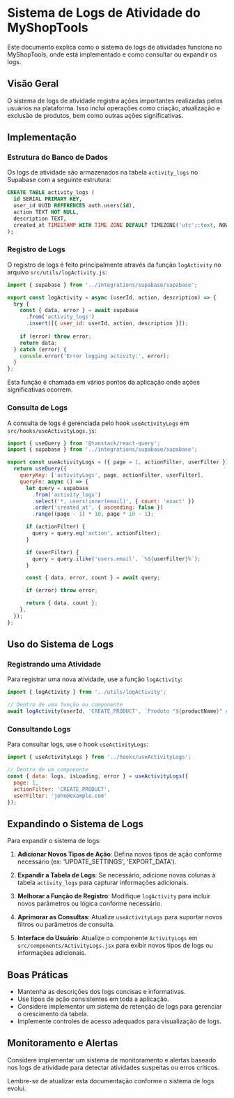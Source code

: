 # Sistema de Logs de Atividade do MyShopTools

Este documento explica como o sistema de logs de atividades funciona no MyShopTools, onde está implementado e como consultar ou expandir os logs.

## Visão Geral

O sistema de logs de atividade registra ações importantes realizadas pelos usuários na plataforma. Isso inclui operações como criação, atualização e exclusão de produtos, bem como outras ações significativas.

## Implementação

### Estrutura do Banco de Dados

Os logs de atividade são armazenados na tabela `activity_logs` no Supabase com a seguinte estrutura:

```sql
CREATE TABLE activity_logs (
  id SERIAL PRIMARY KEY,
  user_id UUID REFERENCES auth.users(id),
  action TEXT NOT NULL,
  description TEXT,
  created_at TIMESTAMP WITH TIME ZONE DEFAULT TIMEZONE('utc'::text, NOW()) NOT NULL
);
```

### Registro de Logs

O registro de logs é feito principalmente através da função `logActivity` no arquivo `src/utils/logActivity.js`:

```javascript
import { supabase } from '../integrations/supabase/supabase';

export const logActivity = async (userId, action, description) => {
  try {
    const { data, error } = await supabase
      .from('activity_logs')
      .insert([{ user_id: userId, action, description }]);
    
    if (error) throw error;
    return data;
  } catch (error) {
    console.error('Error logging activity:', error);
  }
};
```

Esta função é chamada em vários pontos da aplicação onde ações significativas ocorrem.

### Consulta de Logs

A consulta de logs é gerenciada pelo hook `useActivityLogs` em `src/hooks/useActivityLogs.js`:

```javascript
import { useQuery } from '@tanstack/react-query';
import { supabase } from '../integrations/supabase/supabase';

export const useActivityLogs = ({ page = 1, actionFilter, userFilter }) => {
  return useQuery({
    queryKey: ['activityLogs', page, actionFilter, userFilter],
    queryFn: async () => {
      let query = supabase
        .from('activity_logs')
        .select('*, users!inner(email)', { count: 'exact' })
        .order('created_at', { ascending: false })
        .range((page - 1) * 10, page * 10 - 1);

      if (actionFilter) {
        query = query.eq('action', actionFilter);
      }

      if (userFilter) {
        query = query.ilike('users.email', `%${userFilter}%`);
      }

      const { data, error, count } = await query;

      if (error) throw error;

      return { data, count };
    },
  });
};
```

## Uso do Sistema de Logs

### Registrando uma Atividade

Para registrar uma nova atividade, use a função `logActivity`:

```javascript
import { logActivity } from '../utils/logActivity';

// Dentro de uma função ou componente
await logActivity(userId, 'CREATE_PRODUCT', `Produto "${productName}" criado`);
```

### Consultando Logs

Para consultar logs, use o hook `useActivityLogs`:

```javascript
import { useActivityLogs } from '../hooks/useActivityLogs';

// Dentro de um componente
const { data: logs, isLoading, error } = useActivityLogs({
  page: 1,
  actionFilter: 'CREATE_PRODUCT',
  userFilter: 'john@example.com'
});
```

## Expandindo o Sistema de Logs

Para expandir o sistema de logs:

1. **Adicionar Novos Tipos de Ação**: Defina novos tipos de ação conforme necessário (ex: 'UPDATE_SETTINGS', 'EXPORT_DATA').

2. **Expandir a Tabela de Logs**: Se necessário, adicione novas colunas à tabela `activity_logs` para capturar informações adicionais.

3. **Melhorar a Função de Registro**: Modifique `logActivity` para incluir novos parâmetros ou lógica conforme necessário.

4. **Aprimorar as Consultas**: Atualize `useActivityLogs` para suportar novos filtros ou parâmetros de consulta.

5. **Interface do Usuário**: Atualize o componente `ActivityLogs` em `src/components/ActivityLogs.jsx` para exibir novos tipos de logs ou informações adicionais.

## Boas Práticas

- Mantenha as descrições dos logs concisas e informativas.
- Use tipos de ação consistentes em toda a aplicação.
- Considere implementar um sistema de retenção de logs para gerenciar o crescimento da tabela.
- Implemente controles de acesso adequados para visualização de logs.

## Monitoramento e Alertas

Considere implementar um sistema de monitoramento e alertas baseado nos logs de atividade para detectar atividades suspeitas ou erros críticos.

Lembre-se de atualizar esta documentação conforme o sistema de logs evolui.